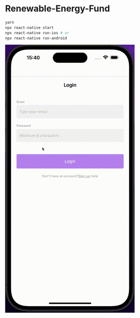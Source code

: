 # Renewable-Energy-Fund

````sh
yarn
npx react-native start
npx react-native run-ios # or
npx react-native run-android
````

![Video](video/video.gif)
